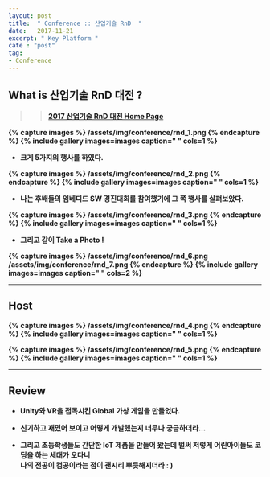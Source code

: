 ```yaml
---
layout: post
title:  " Conference :: 산업기술 RnD  "
date:   2017-11-21
excerpt: " Key Platform "
cate : "post"
tag:
- Conference
---
```


## What is 산업기술 RnD 대전 ?

>> <b>[2017 산업기술 RnD 대전 Home Page](https://www.rndkorea.net:487/_event_info/event_introduction.asp)<b>

{% capture images %}
	/assets/img/conference/rnd_1.png
{% endcapture %}
{% include gallery images=images caption=" " cols=1 %}

* 크게 5가지의 행사를 하였다.


{% capture images %}
	/assets/img/conference/rnd_2.png
{% endcapture %}
{% include gallery images=images caption=" " cols=1 %}



* 나는 후배들의 임베디드 SW 경진대회를 참여했기에 그 쪽 행사를 살펴보았다.

{% capture images %}
	/assets/img/conference/rnd_3.png
{% endcapture %}
{% include gallery images=images caption=" " cols=1 %}

* 그리고 같이 Take a Photo ! 

{% capture images %}
	/assets/img/conference/rnd_6.png
	/assets/img/conference/rnd_7.png
{% endcapture %}
{% include gallery images=images caption=" " cols=2 %}



---

## Host

{% capture images %}
	/assets/img/conference/rnd_4.png
{% endcapture %}
{% include gallery images=images caption=" " cols=1 %}

{% capture images %}
	/assets/img/conference/rnd_5.png
{% endcapture %}
{% include gallery images=images caption=" " cols=1 %}

---


## Review

* Unity와 VR을 접목시킨 Global 가상 게임을 만들었다.

* 신기하고 재밌어 보이고 어떻게 개발했는지 너무나 궁금하더라... 

* 그리고 초등학생들도 간단한 IoT 제품을 만들어 왔는데 벌써 저렇게 어린아이들도 코딩을 하는 세대가 오다니 <br> 나의 전공이 컴공이라는 점이 괜시리 뿌듯해지더라 : )
